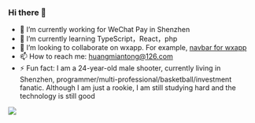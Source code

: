 ### Hi there 👋

- 🔭 I’m currently working for WeChat Pay in Shenzhen
- 🌱 I’m currently learning TypeScript，React，php
- 👯 I’m looking to collaborate on wxapp. For example, [navbar for wxapp](https://github.com/mtonhuang/navbar-for-wxapp)
- 📫 How to reach me: huangmiantong@126.com
- ⚡ Fun fact: I am a 24-year-old male shooter, currently living in Shenzhen, programmer/multi-professional/basketball/investment fanatic. Although I am just a rookie, I am still studying hard and the technology is still good

<img  src="https://github-readme-stats.vercel.app/api?username=mtonhuang&show_icons=true&hide_title=true&theme=radical" />
